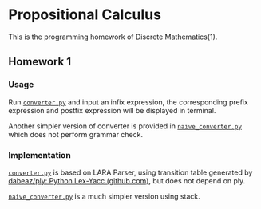 # Propositional Calculus

This is the programming homework of Discrete Mathematics(1).

## Homework 1

### Usage

Run [`converter.py`](https://github.com/godvix/propositional-calculus/blob/master/converter.py) and input an infix expression, the corresponding prefix expression and postfix expression will be displayed in terminal.

Another simpler version of converter is provided in [`naive_converter.py`](https://github.com/godvix/propositional-calculus/blob/master/naive_converter.py) which does not perform grammar check.

### Implementation

[`converter.py`](https://github.com/godvix/propositional-calculus/blob/master/converter.py) is based on LARA Parser, using transition table generated by [dabeaz/ply: Python Lex-Yacc (github.com)](https://github.com/dabeaz/ply), but does not depend on ply.

[`naive_converter.py`](https://github.com/godvix/propositional-calculus/blob/master/naive_converter.py) is a much simpler version using stack.

